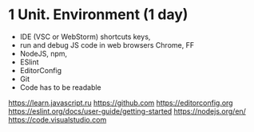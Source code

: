# 1 Unit. Environment (1 day)
* IDE (VSC or WebStorm) shortcuts keys,
* run and debug JS code in web browsers Chrome, FF
* NodeJS, npm,
* ESlint
* EditorConfig
* Git
* Code has to be readable


https://learn.javascript.ru
https://github.com
https://editorconfig.org
https://eslint.org/docs/user-guide/getting-started
https://nodejs.org/en/
https://code.visualstudio.com


